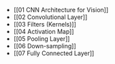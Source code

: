 - [[01 CNN Architecture for Vision]]
- [[02 Convolutional Layer]]
- [[03 Filters (Kernels)]]
- [[04 Activation Map]]
- [[05 Pooling Layer]]
- [[06 Down-sampling]]
- [[07 Fully Connected Layer]]